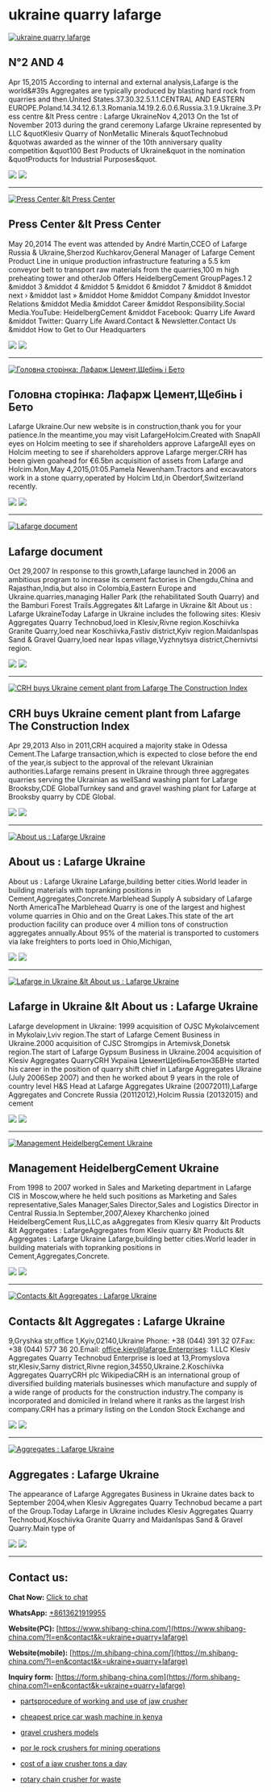 # ukraine quarry lafarge

<a href="https://swt.shibang-china.com/?l=en&img&k=ukraine+quarry+lafarge" target="_blank">![ukraine quarry lafarge](http://static.shibang-china.com/all-800x300/1307.jpg)</a>

## N°2 AND 4
Apr 15,2015 According to internal and external analysis,Lafarge is the world&#39s Aggregates are typically produced by blasting hard rock from quarries and then.United States.37.30.32.5.1.1.CENTRAL AND EASTERN EUROPE.Poland.14.34.12.6.1.3.Romania.14.19.2.6.0.6.Russia.3.1.9.Ukraine.3.Press centre &lt Press centre : Lafarge UkraineNov 4,2013 On the 1st of November 2013 during the grand ceremony Lafarge Ukraine represented by LLC &quotKlesiv Quarry of NonMetallic Minerals &quotTechnobud &quotwas awarded as the winner of the 10th anniversary quality competition &quot100 Best Products of Ukraine&quot in the nomination &quotProducts for Industrial Purposes&quot.


<a href="https://whatsapp.shibangsoft.com/WhatsApp.php" target="_blank" title="WhatsApp">![](http://static.shibang-china.com/icon/whatsapp.png)</a> <a href="https://swt.shibang-china.com/?l=en&icon&k=ukraine+quarry+lafarge" target="_blank">![](http://static.shibang-china.com/icon/chat-en.png)</a>

---

<a href="https://swt.shibang-china.com/?l=en&img&k=ukraine+quarry+lafarge" target="_blank">![Press Center &lt Press Center](http://static.shibang-china.com/all-800x300/514.jpg)</a>

## Press Center &lt Press Center
May 20,2014 The event was attended by André Martin,CCEO of Lafarge Russia & Ukraine,Sherzod Kuchkarov,General Manager of Lafarge Cement Product Line in unique production infrastructure featuring a 5.5 km conveyor belt to transport raw materials from the quarries,100 m high preheating tower and otherJob Offers HeidelbergCement GroupPages.1 2 &middot 3 &middot 4 &middot 5 &middot 6 &middot 7 &middot 8 &middot next › &middot last » &middot Home &middot Company &middot Investor Relations &middot Media &middot Career &middot Responsibility.Social Media.YouTube: HeidelbergCement &middot Facebook: Quarry Life Award &middot Twitter: Quarry Life Award.Contact & Newsletter.Contact Us &middot How to Get to Our Headquarters


<a href="https://whatsapp.shibangsoft.com/WhatsApp.php" target="_blank" title="WhatsApp">![](http://static.shibang-china.com/icon/whatsapp.png)</a> <a href="https://swt.shibang-china.com/?l=en&icon&k=ukraine+quarry+lafarge" target="_blank">![](http://static.shibang-china.com/icon/chat-en.png)</a>

---

<a href="https://swt.shibang-china.com/?l=en&img&k=ukraine+quarry+lafarge" target="_blank">![Головна сторінка: Лафарж Цемент,Щебінь і Бето](http://static.shibang-china.com/all-800x300/1527.jpg)</a>

## Головна сторінка: Лафарж Цемент,Щебінь і Бето
Lafarge Ukraine.Our new website is in construction,thank you for your patience.In the meantime,you may visit LafargeHolcim.Created with SnapAll eyes on Holcim meeting to see if shareholders approve LafargeAll eyes on Holcim meeting to see if shareholders approve Lafarge merger.CRH has been given goahead for €6.5bn acquisition of assets from Lafarge and Holcim.Mon,May 4,2015,01:05.Pamela Newenham.Tractors and excavators work in a stone quarry,operated by Holcim Ltd,in Oberdorf,Switzerland recently.


<a href="https://whatsapp.shibangsoft.com/WhatsApp.php" target="_blank" title="WhatsApp">![](http://static.shibang-china.com/icon/whatsapp.png)</a> <a href="https://swt.shibang-china.com/?l=en&icon&k=ukraine+quarry+lafarge" target="_blank">![](http://static.shibang-china.com/icon/chat-en.png)</a>

---

<a href="https://swt.shibang-china.com/?l=en&img&k=ukraine+quarry+lafarge" target="_blank">![Lafarge document](http://static.shibang-china.com/all-800x300/765.jpg)</a>

## Lafarge document
Oct 29,2007 In response to this growth,Lafarge launched in 2006 an ambitious program to increase its cement factories in Chengdu,China and Rajasthan,India,but also in Colombia,Eastern Europe and Ukraine.quarries,managing Haller Park (the rehabilitated South Quarry) and the Bamburi Forest Trails.Aggregates &lt Lafarge in Ukraine &lt About us : Lafarge UkraineToday Lafarge in Ukraine includes the following sites: Klesiv Aggregates Quarry Technobud,loed in Klesiv,Rivne region.Koschiivka Granite Quarry,loed near Kosсhiivka,Fastiv district,Kyiv region.MaidanIspas Sand & Gravel Quarry,loed near Ispas village,Vyzhnytsya district,Chernivtsi region.


<a href="https://whatsapp.shibangsoft.com/WhatsApp.php" target="_blank" title="WhatsApp">![](http://static.shibang-china.com/icon/whatsapp.png)</a> <a href="https://swt.shibang-china.com/?l=en&icon&k=ukraine+quarry+lafarge" target="_blank">![](http://static.shibang-china.com/icon/chat-en.png)</a>

---

<a href="https://swt.shibang-china.com/?l=en&img&k=ukraine+quarry+lafarge" target="_blank">![CRH buys Ukraine cement plant from Lafarge The Construction Index](http://static.shibang-china.com/all-800x300/1373.jpg)</a>

## CRH buys Ukraine cement plant from Lafarge The Construction Index
Apr 29,2013 Also in 2011,CRH acquired a majority stake in Odessa Cement.The Lafarge transaction,which is expected to close before the end of the year,is subject to the approval of the relevant Ukrainian authorities.Lafarge remains present in Ukraine through three aggregates quarries serving the Ukrainian as wellSand washing plant for Lafarge Brooksby,CDE GlobalTurnkey sand and gravel washing plant for Lafarge at Brooksby quarry by CDE Global.


<a href="https://whatsapp.shibangsoft.com/WhatsApp.php" target="_blank" title="WhatsApp">![](http://static.shibang-china.com/icon/whatsapp.png)</a> <a href="https://swt.shibang-china.com/?l=en&icon&k=ukraine+quarry+lafarge" target="_blank">![](http://static.shibang-china.com/icon/chat-en.png)</a>

---

<a href="https://swt.shibang-china.com/?l=en&img&k=ukraine+quarry+lafarge" target="_blank">![About us : Lafarge Ukraine](http://static.shibang-china.com/all-800x300/412.jpg)</a>

## About us : Lafarge Ukraine
About us : Lafarge Ukraine Lafarge,building better cities.World leader in building materials with topranking positions in Cement,Aggregates,Concrete.Marblehead Supply A subsidary of Lafarge North AmericaThe Marblehead Quarry is one of the largest and highest volume quarries in Ohio and on the Great Lakes.This state of the art production facility can produce over 4 million tons of construction aggregates annually.About 95% of the material is transported to customers via lake freighters to ports loed in Ohio,Michigan,


<a href="https://whatsapp.shibangsoft.com/WhatsApp.php" target="_blank" title="WhatsApp">![](http://static.shibang-china.com/icon/whatsapp.png)</a> <a href="https://swt.shibang-china.com/?l=en&icon&k=ukraine+quarry+lafarge" target="_blank">![](http://static.shibang-china.com/icon/chat-en.png)</a>

---

<a href="https://swt.shibang-china.com/?l=en&img&k=ukraine+quarry+lafarge" target="_blank">![Lafarge in Ukraine &lt About us : Lafarge Ukraine](http://static.shibang-china.com/all-800x300/8.jpg)</a>

## Lafarge in Ukraine &lt About us : Lafarge Ukraine
Lafarge development in Ukraine: 1999 acquisition of OJSC Mykolaivcement in Mykolaiv,Lviv region.The start of Lafarge Cement Business in Ukraine.2000 acquisition of CJSC Stromgips in Artemivsk,Donetsk region.The start of Lafarge Gypsum Business in Ukraine.2004 acquisition of Klesiv Aggregates QuarryCRH Україна ЦементЩебіньБетонЗБВHe started his career in the position of quarry shift chief in Lafarge Aggregates Ukraine (July 2006Sep 2007) and then he worked about 9 years in the role of country level H&S Head at Lafarge Aggregates Ukraine (20072011),Lafarge Aggregates and Concrete Russia (20112012),Holcim Russia (20132015) and cement


<a href="https://whatsapp.shibangsoft.com/WhatsApp.php" target="_blank" title="WhatsApp">![](http://static.shibang-china.com/icon/whatsapp.png)</a> <a href="https://swt.shibang-china.com/?l=en&icon&k=ukraine+quarry+lafarge" target="_blank">![](http://static.shibang-china.com/icon/chat-en.png)</a>

---

<a href="https://swt.shibang-china.com/?l=en&img&k=ukraine+quarry+lafarge" target="_blank">![Management HeidelbergCement Ukraine](http://static.shibang-china.com/all-800x300/1493.jpg)</a>

## Management HeidelbergCement Ukraine
From 1998 to 2007 worked in Sales and Marketing department in Lafarge CIS in Moscow,where he held such positions as Marketing and Sales representative,Sales Manager,Sales Director,Sales and Logistics Director in Central Russia.In September,2007,Alexey Kharchenko joined HeidelbergCement Rus,LLC,as aAggregates from Klesiv quarry &lt Products &lt Aggregates : LafargeAggregates from Klesiv quarry &lt Products &lt Aggregates : Lafarge Ukraine Lafarge,building better cities.World leader in building materials with topranking positions in Cement,Aggregates,Concrete.


<a href="https://whatsapp.shibangsoft.com/WhatsApp.php" target="_blank" title="WhatsApp">![](http://static.shibang-china.com/icon/whatsapp.png)</a> <a href="https://swt.shibang-china.com/?l=en&icon&k=ukraine+quarry+lafarge" target="_blank">![](http://static.shibang-china.com/icon/chat-en.png)</a>

---

<a href="https://swt.shibang-china.com/?l=en&img&k=ukraine+quarry+lafarge" target="_blank">![Contacts &lt Aggregates : Lafarge Ukraine](http://static.shibang-china.com/all-800x300/363.jpg)</a>

## Contacts &lt Aggregates : Lafarge Ukraine
9,Gryshka str,office 1,Kyiv,02140,Ukraine Phone: +38 (044) 391 32 07.Fax: +38 (044) 577 36 20.Email: office.kiev@lafarge.Enterprises: 1.LLC Klesiv Aggregates Quarry Technobud Enterprise is loed at 13,Promyslova str,Klesiv,Sarny district,Rivne region,34550,Ukraine.2.Koschiivka Aggregates QuarryCRH plc WikipediaCRH is an international group of diversified building materials businesses which manufacture and supply of a wide range of products for the construction industry.The company is incorporated and domiciled in Ireland where it ranks as the largest Irish company.CRH has a primary listing on the London Stock Exchange and


<a href="https://whatsapp.shibangsoft.com/WhatsApp.php" target="_blank" title="WhatsApp">![](http://static.shibang-china.com/icon/whatsapp.png)</a> <a href="https://swt.shibang-china.com/?l=en&icon&k=ukraine+quarry+lafarge" target="_blank">![](http://static.shibang-china.com/icon/chat-en.png)</a>

---

<a href="https://swt.shibang-china.com/?l=en&img&k=ukraine+quarry+lafarge" target="_blank">![Aggregates : Lafarge Ukraine](http://static.shibang-china.com/all-800x300/1112.jpg)</a>

## Aggregates : Lafarge Ukraine
The appearance of Lafarge Aggregates Business in Ukraine dates back to September 2004,when Klesiv Aggregates Quarry Technobud became a part of the Group.Today Lafarge in Ukraine includes Klesiv Aggregates Quarry Technobud,Koschiivka Granite Quarry and MaidanIspas Sand & Gravel Quarry.Main type of

<a href="https://whatsapp.shibangsoft.com/WhatsApp.php" target="_blank" title="WhatsApp">![](http://static.shibang-china.com/icon/whatsapp.png)</a> <a href="https://swt.shibang-china.com/?l=en&icon&k=ukraine+quarry+lafarge" target="_blank">![](http://static.shibang-china.com/icon/chat-en.png)</a>

---
## Contact us:

**Chat Now:** [Click to chat](https://swt.shibang-china.com?l=en&contact&k=ukraine+quarry+lafarge)

**WhatsApp:**  [+8613621919955](https://whatsapp.shibangsoft.com/WhatsApp.php)

**Website(PC):** [https://www.shibang-china.com/](https://www.shibang-china.com/?l=en&contact&k=ukraine+quarry+lafarge)

**Website(mobile):** [https://m.shibang-china.com/](https://m.shibang-china.com/?l=en&contact&k=ukraine+quarry+lafarge)

**Inquiry form:** [https://form.shibang-china.com](https://form.shibang-china.com?l=en&contact&k=ukraine+quarry+lafarge)

* [partsprocedure of working and use of jaw crusher](../113/partsprocedure%20of%20working%20and%20use%20of%20jaw%20crusher.md)

* [cheapest price car wash machine in kenya](../122/cheapest%20price%20car%20wash%20machine%20in%20kenya.md)

* [gravel crushers models](../121/gravel%20crushers%20models.md)

* [por le rock crushers for mining operations](../119/por%20le%20rock%20crushers%20for%20mining%20operations.md)

* [cost of a jaw crusher tons a day](../111/cost%20of%20a%20jaw%20crusher%20tons%20a%20day.md)

* [rotary chain crusher for waste](../117/rotary%20chain%20crusher%20for%20waste.md)